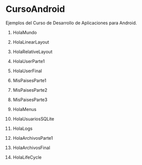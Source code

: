 CursoAndroid
============

Ejemplos del Curso de Desarrollo de Aplicaciones para Android.

1) HolaMundo

2) HolaLinearLayout

3) HolaRelativeLayout

4) HolaUserParte1

5) HolaUserFinal

6) MisPaisesParte1

7) MisPaisesParte2

8) MisPaisesParte3

9) HolaMenus

10) HolaUsuariosSQLite

11) HolaLogs

12) HolaArchivosParte1

13) HolaArchivosFinal

14) HolaLifeCycle
